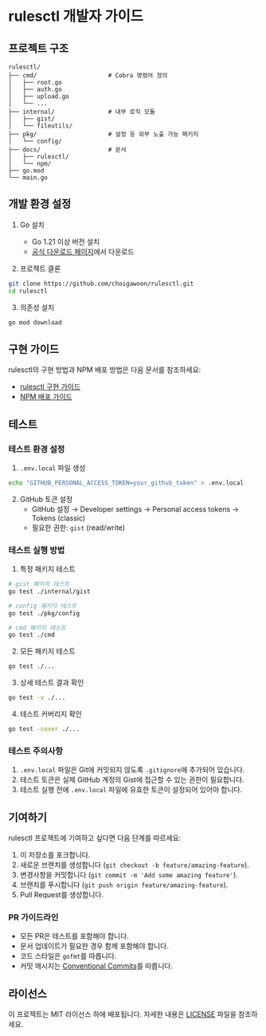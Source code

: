 # rulesctl 개발자 가이드

## 프로젝트 구조

```
rulesctl/
├── cmd/                    # Cobra 명령어 정의
│   ├── root.go
│   ├── auth.go
│   ├── upload.go
│   └── ...
├── internal/               # 내부 로직 모듈
│   ├── gist/
│   └── fileutils/
├── pkg/                    # 설정 등 외부 노출 가능 패키지
│   └── config/
├── docs/                   # 문서
│   ├── rulesctl/
│   └── npm/
├── go.mod
└── main.go
```

## 개발 환경 설정

1. Go 설치
   - Go 1.21 이상 버전 설치
   - [공식 다운로드 페이지](https://golang.org/dl/)에서 다운로드

2. 프로젝트 클론
```bash
git clone https://github.com/choigawoon/rulesctl.git
cd rulesctl
```

3. 의존성 설치
```bash
go mod download
```

## 구현 가이드

rulesctl의 구현 방법과 NPM 배포 방법은 다음 문서를 참조하세요:
- [rulesctl 구현 가이드](rulesctl/2-HOW.md)
- [NPM 배포 가이드](npm/2-HOW.md)

## 테스트

### 테스트 환경 설정

1. `.env.local` 파일 생성
```bash
echo "GITHUB_PERSONAL_ACCESS_TOKEN=your_github_token" > .env.local
```

2. GitHub 토큰 설정
   - GitHub 설정 → Developer settings → Personal access tokens → Tokens (classic)
   - 필요한 권한: `gist` (read/write)

### 테스트 실행 방법

1. 특정 패키지 테스트
```bash
# gist 패키지 테스트
go test ./internal/gist

# config 패키지 테스트
go test ./pkg/config

# cmd 패키지 테스트
go test ./cmd
```

2. 모든 패키지 테스트
```bash
go test ./...
```

3. 상세 테스트 결과 확인
```bash
go test -v ./...
```

4. 테스트 커버리지 확인
```bash
go test -cover ./...
```

### 테스트 주의사항

1. `.env.local` 파일은 Git에 커밋되지 않도록 `.gitignore`에 추가되어 있습니다.
2. 테스트 토큰은 실제 GitHub 계정의 Gist에 접근할 수 있는 권한이 필요합니다.
3. 테스트 실행 전에 `.env.local` 파일에 유효한 토큰이 설정되어 있어야 합니다.

## 기여하기

rulesctl 프로젝트에 기여하고 싶다면 다음 단계를 따르세요:

1. 이 저장소를 포크합니다.
2. 새로운 브랜치를 생성합니다 (`git checkout -b feature/amazing-feature`).
3. 변경사항을 커밋합니다 (`git commit -m 'Add some amazing feature'`).
4. 브랜치를 푸시합니다 (`git push origin feature/amazing-feature`).
5. Pull Request를 생성합니다.

### PR 가이드라인

- 모든 PR은 테스트를 포함해야 합니다.
- 문서 업데이트가 필요한 경우 함께 포함해야 합니다.
- 코드 스타일은 `gofmt`를 따릅니다.
- 커밋 메시지는 [Conventional Commits](https://www.conventionalcommits.org/)를 따릅니다.

## 라이선스

이 프로젝트는 MIT 라이선스 하에 배포됩니다. 자세한 내용은 [LICENSE](LICENSE) 파일을 참조하세요.
